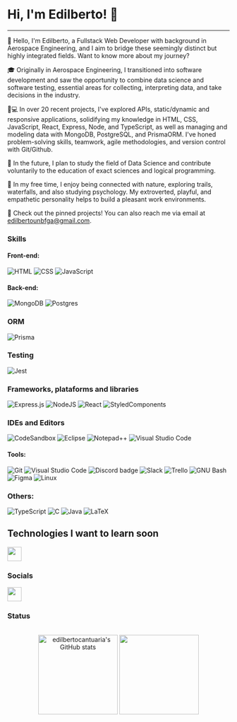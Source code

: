 # Hi, I'm Edilberto! 👋

---

👋 Hello, I'm Edilberto, a Fullstack Web Developer with background in Aerospace Engineering, and I aim to bridge these seemingly distinct but highly integrated fields. Want to know more about my journey?

🎓 Originally in Aerospace Engineering, I transitioned into software development and saw the opportunity to combine data science and software testing, essential areas for collecting, interpreting data, and take decisions in the industry.

🚀💻 In over 20 recent projects, I've explored APIs, static/dynamic and responsive applications, solidifying my knowledge in HTML, CSS, JavaScript, React, Express, Node, and TypeScript, as well as managing and modeling data with MongoDB, PostgreSQL, and PrismaORM. I've honed problem-solving skills, teamwork, agile methodologies, and version control with Git/Github.

🔮 In the future, I plan to study the field of Data Science and contribute voluntarily to the education of exact sciences and logical programming.

🌟 In my free time, I enjoy being connected with nature, exploring trails, waterfalls, and also studying psychology. My extroverted, playful, and empathetic personality helps to build a pleasant work environments.

📍 Check out the pinned projects! You can also reach me via email at edilbertounbfga@gmail.com.

### Skills

#### Front-end:
![HTML](https://img.shields.io/badge/HTML5-E34F26?style=flat-square&logo=html5&logoColor=white)
![CSS](https://img.shields.io/badge/CSS3-1572B6?style=flat-square&logo=css3&logoColor=white)
![JavaScript](https://img.shields.io/badge/JavaScript-F7DF1E?style=flat-square&logo=javascript&logoColor=black)

#### Back-end:
![MongoDB](https://img.shields.io/badge/MongoDB-%234ea94b.svg?style=for-the-badge&logo=mongodb&logoColor=white)
![Postgres](https://img.shields.io/badge/postgres-%23316192.svg?style=for-the-badge&logo=postgresql&logoColor=white)

### ORM
![Prisma](https://img.shields.io/badge/Prisma-3982CE?style=for-the-badge&logo=Prisma&logoColor=white)

### Testing
![Jest](https://img.shields.io/badge/-jest-%23C21325?style=for-the-badge&logo=jest&logoColor=white)

### Frameworks, plataforms and libraries
![Express.js](https://img.shields.io/badge/express.js-%23404d59.svg?style=for-the-badge&logo=express&logoColor=%2361DAFB)
![NodeJS](https://img.shields.io/badge/node.js-6DA55F?style=for-the-badge&logo=node.js&logoColor=white)
![React](https://img.shields.io/badge/react-%2320232a.svg?style=for-the-badge&logo=react&logoColor=%2361DAFB)
![StyledComponents](https://img.shields.io/badge/Styled--Components-DB7093?style=flat-square&logo=styled-components&logoColor=white)

### IDEs and Editors
![CodeSandbox](https://img.shields.io/badge/Codesandbox-040404?style=for-the-badge&logo=codesandbox&logoColor=DBDBDB)
![Eclipse](https://img.shields.io/badge/Eclipse-FE7A16.svg?style=for-the-badge&logo=Eclipse&logoColor=white)
![Notepad++](https://img.shields.io/badge/Notepad++-90E59A.svg?style=for-the-badge&logo=notepad%2b%2b&logoColor=black)
![Visual Studio Code](https://img.shields.io/badge/Visual%20Studio%20Code-0078d7.svg?style=for-the-badge&logo=visual-studio-code&logoColor=white)


#### Tools:
![Git](https://img.shields.io/badge/Git-F05032?style=flat-square&logo=git&logoColor=white)
![Visual Studio Code](https://img.shields.io/badge/Visual_Studio_Code-0078D4?style=flat-square&logo=visual%20studio%20code&logoColor=white)
![Discord badge](https://img.shields.io/badge/Discord-7289DA?style=flat-square&logo=discord&logoColor=white)
![Slack](https://img.shields.io/badge/Slack-4A154B?style=flat-square&logo=slack&logoColor=white)
![Trello](https://img.shields.io/badge/Trello-0079BF?style=flat-square&logo=trello&logoColor=white)
![GNU Bash](https://img.shields.io/badge/GNU_Bash-4EAA25?style=flat-square&logo=gnu-bash&logoColor=white)
![Figma](https://img.shields.io/badge/Figma-F24E1E?style=flat-square&logo=figma&logoColor=white)
![Linux](https://img.shields.io/badge/Linux-FCC624?style=flat-square&logo=linux&logoColor=black)

### Others:
![TypeScript](https://img.shields.io/badge/typescript-%23007ACC.svg?style=for-the-badge&logo=typescript&logoColor=white)
![C](https://img.shields.io/badge/c-%2300599C.svg?style=for-the-badge&logo=c&logoColor=white)
![Java](https://img.shields.io/badge/java-%23ED8B00.svg?style=for-the-badge&logo=java&logoColor=white)
![LaTeX](https://img.shields.io/badge/latex-%23008080.svg?style=for-the-badge&logo=latex&logoColor=white)

## Technologies I want to learn soon
<img src="https://upload.wikimedia.org/wikipedia/commons/thumb/c/c3/Python-logo-notext.svg/1200px-Python-logo-notext.svg.png" width="32" height="32" />


### Socials               
<div> 
  <a href="https://discord.com/users/edilbertocantuaria#7478" target="_blank" rel="noreferrer"><img src="https://raw.githubusercontent.com/danielcranney/readme-generator/main/public/icons/socials/discord.svg" width="32" height="32" /></a> 
</div>

### Status

<br />

<div align="center">
  <div align="center">
  <a href="http://www.github.com/edilbertocantuaria"><img height='180em' src="https://github-readme-stats.vercel.app/api?username=edilbertocantuaria&show_icons=true&hide=&count_private=true&title_color=8257e6&text_color=ffffff&icon_color=8257e6&bg_color=121214&hide_border=true&show_icons=true" alt="edilbertocantuaria's GitHub stats" /></a>
    <a href="http://www.github.com/edilbertocantuaria">
  <img height="180em" src="https://github-readme-stats.vercel.app/api/top-langs/?username=edilbertocantuaria&layout=compact&langs_count=7&title_color=8257e6&text_color=ffffff&icon_color=8257e6&bg_color=121214&hide_border=true"/></a>
   
  </div>



  <br />
 </div>
